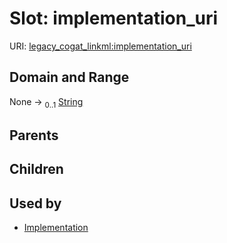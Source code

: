 
# Slot: implementation_uri



URI: [legacy_cogat_linkml:implementation_uri](https://w3id.org/rwblair/legacy-cogat-linkml/implementation_uri)


## Domain and Range

None &#8594;  <sub>0..1</sub> [String](types/String.md)

## Parents


## Children


## Used by

 * [Implementation](Implementation.md)
